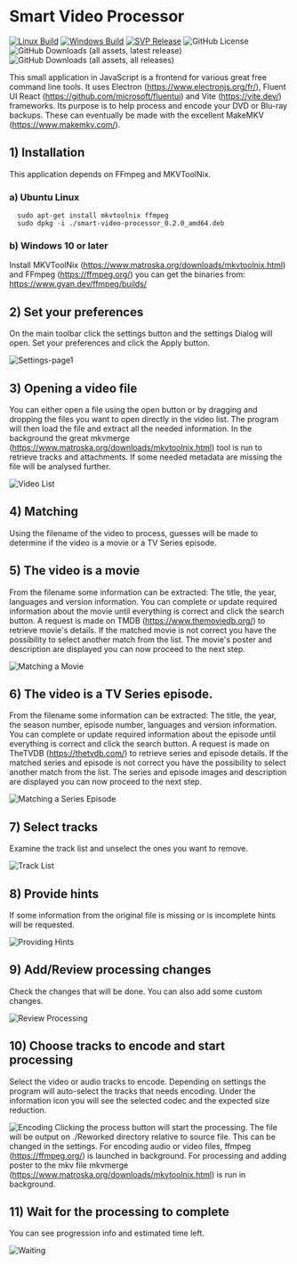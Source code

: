 # Smart Video Processor

[![Linux Build](https://img.shields.io/github/actions/workflow/status/xfuentes/smart-video-processor/build-linux.yml?logo=linux&logoColor=white)](https://github.com/xfuentes/smart-video-processor/actions/workflows/build-linux.yml)
[![Windows Build](https://img.shields.io/github/actions/workflow/status/xfuentes/smart-video-processor/build-windows.yml?label=win%20build)](https://github.com/xfuentes/smart-video-processor/actions/workflows/build-windows.yml)
[![SVP Release](https://img.shields.io/github/v/release/xfuentes/smart-video-processor?logo=npm&sort=semver)](https://github.com/xfuentes/smart-video-processor/releases)
![GitHub License](https://img.shields.io/github/license/xfuentes/smart-video-processor)
![GitHub Downloads (all assets, latest release)](https://img.shields.io/github/downloads-pre/xfuentes/smart-video-processor/latest/total)
![GitHub Downloads (all assets, all releases)](https://img.shields.io/github/downloads/xfuentes/smart-video-processor/total)

This small application in JavaScript is a frontend for various great free command line tools.
It uses Electron (https://www.electronjs.org/fr/), Fluent UI React (https://github.com/microsoft/fluentui) and
Vite (https://vite.dev/) frameworks.
Its purpose is to help process and encode your DVD or Blu-ray backups.
These can eventually be made with the excellent MakeMKV (https://www.makemkv.com/).

## 1) Installation

This application depends on FFmpeg and MKVToolNix.

### a) Ubuntu Linux

  ```shell
    sudo apt-get install mkvtoolnix ffmpeg
    sudo dpkg -i ./smart-video-processor_0.2.0_amd64.deb
  ```

### b) Windows 10 or later

Install MKVToolNix (https://www.matroska.org/downloads/mkvtoolnix.html)
and FFmpeg (https://ffmpeg.org/) you can get the binaries from: https://www.gyan.dev/ffmpeg/builds/

## 2) Set your preferences

On the main toolbar click the settings button and the settings Dialog will open.
Set your preferences and click the Apply button.

![Settings-page1](./docs/img/settings-page1.png)

## 3) Opening a video file

You can either open a file using the open button or by dragging and dropping the files you want to open directly in the
video list.
The program will then load the file and extract all the needed information.
In the background the great mkvmerge (https://www.matroska.org/downloads/mkvtoolnix.html) tool is run to retrieve
tracks and attachments. If some needed metadata are missing the file will be analysed further.

![Video List](./docs/img/video-list.png)

## 4) Matching

Using the filename of the video to process, guesses will be made to determine if the video is a movie or a TV Series
episode.

## 5) The video is a movie

From the filename some information can be extracted:
The title, the year, languages and version information.
You can complete or update required information about the movie until everything is correct and click the search button.
A request is made on TMDB (https://www.themoviedb.org/) to retrieve movie's details.
If the matched movie is not correct you have the possibility to select another match from the list.
The movie's poster and description are displayed you can now proceed to the next step.

![Matching a Movie](./docs/img/matching-movie.png)

## 6) The video is a TV Series episode.

From the filename some information can be extracted:
The title, the year, the season number, episode number, languages and version information.
You can complete or update required information about the episode until everything is correct and click the search
button.
A request is made on TheTVDB (https://thetvdb.com/) to retrieve series and episode details.
If the matched series and episode is not correct you have the possibility to select another match from the list.
The series and episode images and description are displayed you can now proceed to the next step.

![Matching a Series Episode](./docs/img/matching-episode.png)

## 7) Select tracks

Examine the track list and unselect the ones you want to remove.

![Track List](./docs/img/tracks.png)

## 8) Provide hints

If some information from the original file is missing or is incomplete hints will be requested.

![Providing Hints](./docs/img/hints.png)

## 9) Add/Review processing changes

Check the changes that will be done. You can also add some custom changes.

![Review Processing](./docs/img/processing.png)

## 10) Choose tracks to encode and start processing

Select the video or audio tracks to encode. Depending on settings the program will auto-select the tracks
that needs encoding. Under the information icon you will see the selected codec and the expected size reduction.

![Encoding](./docs/img/encoding.png)
Clicking the process button will start the processing. The file will be output on ./Reworked directory relative to
source file.
This can be changed in the settings.
For encoding audio or video files, ffmpeg (https://ffmpeg.org/) is launched in background.
For processing and adding poster to the mkv file mkvmerge (https://www.matroska.org/downloads/mkvtoolnix.html) is run in
background.

## 11) Wait for the processing to complete

You can see progression info and estimated time left.

![Waiting](./docs/img/waiting.png)

